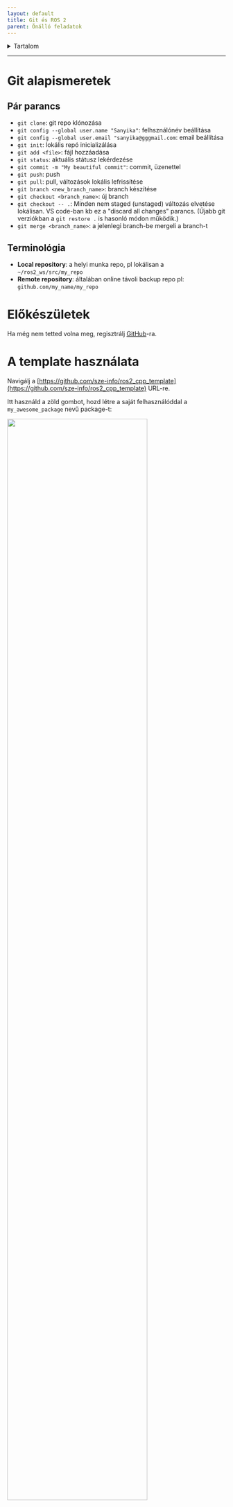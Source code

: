 ```yaml
---
layout: default
title: Git és ROS 2
parent: Önálló feladatok
---
```


 

<details markdown="block">
  <summary>
    Tartalom
  </summary>
  {: .text-delta }
1. TOC
{:toc}
</details>

---


# Git alapismeretek

## Pár parancs

- `git clone`: git repo klónozása
- `git config --global user.name "Sanyika"`: felhsználónév beállítása
- `git config --global user.email "sanyika@gggmail.com`: email beállítása
- `git init`: lokális repó inicializálása
- `git add <file>`: fájl hozzáadása
- `git status`: aktuális státusz lekérdezése
- `git commit -m "My beautiful commit"`: commit, üzenettel
- `git push`: push
- `git pull`: pull, változások lokális lefrissítése
- `git branch <new_branch_name>`: branch készítése
- `git checkout <branch_name>`: új branch
- `git checkout -- .`: Minden nem staged (unstaged) változás elvetése lokálisan. VS code-ban kb ez a "discard all changes" parancs. (Újabb git verziókban a `git restore .` is hasonló módon működik.)
- `git merge <branch_name>`: a jelenlegi branch-be mergeli a branch-t

## Terminológia

- **Local repository**: a helyi munka repo, pl lokálisan a `~/ros2_ws/src/my_repo` 
- **Remote repository**: általában online távoli backup repo pl: `github.com/my_name/my_repo`

# Előkészületek

Ha még nem tetted volna meg, regisztrálj [GitHub](https://github.com/signup)-ra.

# A template használata

Navigálj a [https://github.com/sze-info/ros2_cpp_template](https://github.com/sze-info/ros2_cpp_template) URL-re.

Itt használd a zöld gombot, hozd létre a saját felhasználóddal a `my_awesome_package` nevű package-t:

<img src="https://raw.githubusercontent.com/sze-info/ros2_cpp_template/main/img/use_this_template01.png" width="80%" />

Utána ez az oldal fogad, itt ki kell tölteni a repo nevét, utána pedig a zöld gombra kattintva létrejön a repo:

![Alt text](create_repo01.png)
# Klónozd `git clone` segítségével a saját package-d

Ha a Github userneved `mycoolusername` a repo (és egyben a package) neve pedig `my_awesome_package`, akkor pl így tudod megtenni:

``` r
cd ~/ros2_ws/src
```
``` r
git clone https://github.com/mycoolusername/my_awesome_package
```
``` r
git clone https://github.com/horverno/my_awesome_package
```

# VS code-ban cserélj ki mindent

``` r
cd ~/ros2_ws/src/my_awesome_package
```
``` r
code .
```

1. `ros2_cpp_template` >> `my_awesome_package` 
2. `sze-info` >> `mycoolusername`
3. `todo` >> értelemszerűen


<img src="https://raw.githubusercontent.com/sze-info/ros2_cpp_template/main/img/replace01.png" width="80%" />


# Build

Már buildelhető a package:

``` r 
cd ~/ros2_ws/
```
``` r
colcon build --packages-select my_awesome_package
```
A terminál egy üzenetet küld vissza, amely megerősíti, hogy a `my_awesome_package` csomag  lebuildelt.

# Futtatás

Futtatás a szokásos módon:

``` r 
source ~/ros2_ws/install/local_setup.bash
``` 
``` r 
ros2 launch my_awesome_package launch_example1.launch.py
``` 

# Változások követése `git status` segítségével

Amikor lecseréltük a package nevet, több fájl is módosult:

``` r 
cd ~/ros2_ws/src/my_awesome_package
``` 
``` r 
git status
``` 


<img src="git_status01.png" width="100%" />

Ugyanez VS code-ban így néz ki:

<img src="git_status02.png" width="100%" />

# Távoli repo frissítése `git push` segítségével

Minden módosítást szeretnnk a commithoz adni:

``` r
git add .
```

Töltsük ki az üzenetet:

``` r
git commit -m "Initial commit of my_awesome_package"
```

Ténylegesen push-oljuk a módosítást a GitHub szervereire: 

``` r
git push
```


<img src="git_status03.png" width="100%" />

VS code-ban ez is egyszerűbb, __Commit__, majd __Sync Changes__:

<img src="git_push01.png" width="80%" />


# Lokális repo frissítése `git pull` segítségével

Abban az esetben, ha nem a legfrissebb verzió lenne lokálisan, a github-on online tárolt remote lefrissítehető:

<img src="git_pull01.png" width="100%" />


# Források
- [docs.ros.org/en/humble/Tutorials/Beginner-Client-Libraries/Creating-Your-First-ROS2-Package.html](https://docs.ros.org/en/humble/Tutorials/Beginner-Client-Libraries/Creating-Your-First-ROS2-Package.html)
- [docs.ros.org/en/humble/Tutorials/Beginner-Client-Libraries/Writing-A-Simple-Cpp-Publisher-And-Subscriber.html](https://docs.ros.org/en/humble/Tutorials/Beginner-Client-Libraries/Writing-A-Simple-Cpp-Publisher-And-Subscriber.html)
- [docs.ros.org/en/humble/Tutorials/Beginner-Client-Libraries/Writing-A-Simple-Py-Publisher-And-Subscriber.html](https://docs.ros.org/en/humble/Tutorials/Beginner-Client-Libraries/Writing-A-Simple-Py-Publisher-And-Subscriber.html)